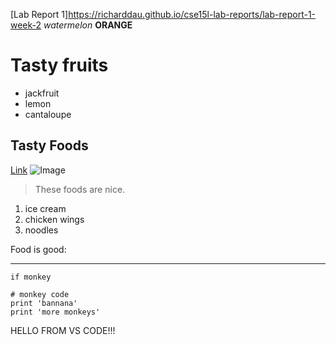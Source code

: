 [Lab Report 1]https://richarddau.github.io/cse15l-lab-reports/lab-report-1-week-2
*watermelon*
**ORANGE**

# Tasty fruits
* jackfruit 
* lemon
* cantaloupe 

## Tasty Foods
[Link](https://imgur.com/t/pizza/4Xdn0du)
![Image](https://i.imgur.com/ABtZ6B6.jpeg)

> These foods are nice.
1. ice cream
2. chicken wings
3. noodles

Food is good:

---

`if monkey`
```
# monkey code
print 'bannana'
print 'more monkeys'
```

HELLO FROM VS CODE!!! 
